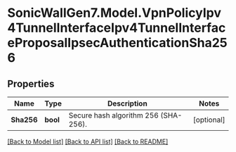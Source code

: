 # SonicWallGen7.Model.VpnPolicyIpv4TunnelInterfaceIpv4TunnelInterfaceProposalIpsecAuthenticationSha256

## Properties

Name | Type | Description | Notes
------------ | ------------- | ------------- | -------------
**Sha256** | **bool** | Secure hash algorithm 256 (SHA-256). | [optional] 

[[Back to Model list]](../README.md#documentation-for-models) [[Back to API list]](../README.md#documentation-for-api-endpoints) [[Back to README]](../README.md)


